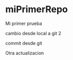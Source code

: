# miPrimerRepo

Mi primer prueba

cambio desde local a git 2

commit desde git 

Otra actualizacion
